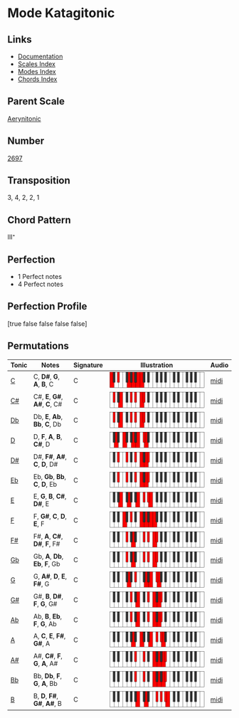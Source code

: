 # Mode Katagitonic

## Links

- [Documentation](README.md)
- [Scales Index](Scales.md)
- [Modes Index](Modes.md)
- [Chords Index](Chords.md)

## Parent Scale

[Aerynitonic](ScaleAerynitonic.md)

## Number

[2697](https://ianring.com/musictheory/scales/2697)

## Transposition

3, 4, 2, 2, 1

## Chord Pattern

III⁺

## Perfection

- 1 Perfect notes
- 4 Perfect notes

## Perfection Profile

[true false false false false]

## Permutations

| Tonic | Notes | Signature | Illustration | Audio |
|-------|-------|-----------|--------------|-------|
| [C](ModeCNaturalKatagitonic.md) | C, **D#**, **G**, **A**, **B**, C | C | ![CNaturalKatagitonic](ModeCNaturalKatagitonic.png) | [midi](https://github.com/edipermadi/music/blob/main/docs/ModeCNaturalKatagitonic.mid?raw=true) |
| [C#](ModeCSharpKatagitonic.md) | C#, **E**, **G#**, **A#**, **C**, C# | C | ![CSharpKatagitonic](ModeCSharpKatagitonic.png) | [midi](https://github.com/edipermadi/music/blob/main/docs/ModeCSharpKatagitonic.mid?raw=true) |
| [Db](ModeDFlatKatagitonic.md) | Db, **E**, **Ab**, **Bb**, **C**, Db | C | ![DFlatKatagitonic](ModeDFlatKatagitonic.png) | [midi](https://github.com/edipermadi/music/blob/main/docs/ModeDFlatKatagitonic.mid?raw=true) |
| [D](ModeDNaturalKatagitonic.md) | D, **F**, **A**, **B**, **C#**, D | C | ![DNaturalKatagitonic](ModeDNaturalKatagitonic.png) | [midi](https://github.com/edipermadi/music/blob/main/docs/ModeDNaturalKatagitonic.mid?raw=true) |
| [D#](ModeDSharpKatagitonic.md) | D#, **F#**, **A#**, **C**, **D**, D# | C | ![DSharpKatagitonic](ModeDSharpKatagitonic.png) | [midi](https://github.com/edipermadi/music/blob/main/docs/ModeDSharpKatagitonic.mid?raw=true) |
| [Eb](ModeEFlatKatagitonic.md) | Eb, **Gb**, **Bb**, **C**, **D**, Eb | C | ![EFlatKatagitonic](ModeEFlatKatagitonic.png) | [midi](https://github.com/edipermadi/music/blob/main/docs/ModeEFlatKatagitonic.mid?raw=true) |
| [E](ModeENaturalKatagitonic.md) | E, **G**, **B**, **C#**, **D#**, E | C | ![ENaturalKatagitonic](ModeENaturalKatagitonic.png) | [midi](https://github.com/edipermadi/music/blob/main/docs/ModeENaturalKatagitonic.mid?raw=true) |
| [F](ModeFNaturalKatagitonic.md) | F, **G#**, **C**, **D**, **E**, F | C | ![FNaturalKatagitonic](ModeFNaturalKatagitonic.png) | [midi](https://github.com/edipermadi/music/blob/main/docs/ModeFNaturalKatagitonic.mid?raw=true) |
| [F#](ModeFSharpKatagitonic.md) | F#, **A**, **C#**, **D#**, **F**, F# | C | ![FSharpKatagitonic](ModeFSharpKatagitonic.png) | [midi](https://github.com/edipermadi/music/blob/main/docs/ModeFSharpKatagitonic.mid?raw=true) |
| [Gb](ModeGFlatKatagitonic.md) | Gb, **A**, **Db**, **Eb**, **F**, Gb | C | ![GFlatKatagitonic](ModeGFlatKatagitonic.png) | [midi](https://github.com/edipermadi/music/blob/main/docs/ModeGFlatKatagitonic.mid?raw=true) |
| [G](ModeGNaturalKatagitonic.md) | G, **A#**, **D**, **E**, **F#**, G | C | ![GNaturalKatagitonic](ModeGNaturalKatagitonic.png) | [midi](https://github.com/edipermadi/music/blob/main/docs/ModeGNaturalKatagitonic.mid?raw=true) |
| [G#](ModeGSharpKatagitonic.md) | G#, **B**, **D#**, **F**, **G**, G# | C | ![GSharpKatagitonic](ModeGSharpKatagitonic.png) | [midi](https://github.com/edipermadi/music/blob/main/docs/ModeGSharpKatagitonic.mid?raw=true) |
| [Ab](ModeAFlatKatagitonic.md) | Ab, **B**, **Eb**, **F**, **G**, Ab | C | ![AFlatKatagitonic](ModeAFlatKatagitonic.png) | [midi](https://github.com/edipermadi/music/blob/main/docs/ModeAFlatKatagitonic.mid?raw=true) |
| [A](ModeANaturalKatagitonic.md) | A, **C**, **E**, **F#**, **G#**, A | C | ![ANaturalKatagitonic](ModeANaturalKatagitonic.png) | [midi](https://github.com/edipermadi/music/blob/main/docs/ModeANaturalKatagitonic.mid?raw=true) |
| [A#](ModeASharpKatagitonic.md) | A#, **C#**, **F**, **G**, **A**, A# | C | ![ASharpKatagitonic](ModeASharpKatagitonic.png) | [midi](https://github.com/edipermadi/music/blob/main/docs/ModeASharpKatagitonic.mid?raw=true) |
| [Bb](ModeBFlatKatagitonic.md) | Bb, **Db**, **F**, **G**, **A**, Bb | C | ![BFlatKatagitonic](ModeBFlatKatagitonic.png) | [midi](https://github.com/edipermadi/music/blob/main/docs/ModeBFlatKatagitonic.mid?raw=true) |
| [B](ModeBNaturalKatagitonic.md) | B, **D**, **F#**, **G#**, **A#**, B | C | ![BNaturalKatagitonic](ModeBNaturalKatagitonic.png) | [midi](https://github.com/edipermadi/music/blob/main/docs/ModeBNaturalKatagitonic.mid?raw=true) |
